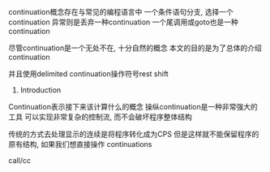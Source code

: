 continuation概念存在与常见的编程语言中
一个条件语句分支, 选择一个continuation
异常则是丢弃一种continuation
一个尾调用或goto也是一种continuation

尽管continuation是一个无处不在, 十分自然的概念
本文的目的是为了总体的介绍continuation

并且使用delimited continuation操作符号rest shift

1. Introduction

Continuation表示接下来该计算什么的概念
操纵continuation是一种非常强大的工具
可以实现非常复杂的控制流, 而不会破坏程序整体结构

传统的方式去处理显示的连续是将程序转化成为CPS
但是这样就不能保留程序的原有结构, 如果我们想直接操作
continuations

call/cc